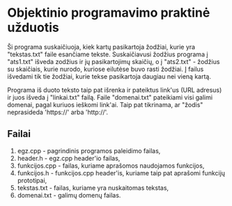 # Objektinio programavimo praktinė užduotis

Ši programa suskaičiuoja, kiek kartų pasikartoja žodžiai, kurie yra "tekstas.txt" faile esančiame tekste. Suskaičiavusi žodžius programa į "ats1.txt" išveda zodžius ir jų pasikartojimų skaičių, o į "ats2.txt" - žodžius su skaičiais, kurie nurodo, kuriose eilutėse buvo rasti žodžiai. Į failus išvedami tik tie žodžiai, kurie tekse pasikartoja daugiau nei vieną kartą.

Programa iš duoto teksto taip pat išrenka ir pateiktus link'us (URL adresus) ir juos išveda į "linkai.txt" failą. Faile "domenai.txt" pateikiami visi galimi domenai, pagal kuriuos ieškomi link'ai. Taip pat tikrinama, ar "žodis" neprasideda 'https://' arba 'http://'.

## Failai

1. egz.cpp - pagrindinis programos paleidimo failas,
2. header.h - egz.cpp header'io failas,
3. funkcijos.cpp - failas, kuriame aprašomos naudojamos funkcijos,
4. funkcijos.h - funkcijos.cpp header'is, kuriame taip pat aprašomi funkcijų prototipai,
5. tekstas.txt - failas, kuriame yra nuskaitomas tekstas,
6. domenai.txt - galimų domenų failas.
